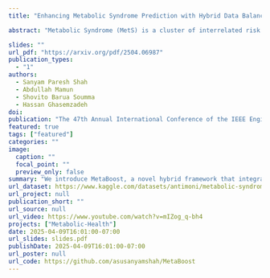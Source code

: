 ```yaml
---
title: "Enhancing Metabolic Syndrome Prediction with Hybrid Data Balancing and Counterfactuals"

abstract: "Metabolic Syndrome (MetS) is a cluster of interrelated risk factors that significantly increases the risk of cardiovascular diseases and type 2 diabetes. Despite its global prevalence, accurate prediction of MetS remains challenging due to issues such as class imbalance, data scarcity, and methodological inconsistencies in existing studies. In this paper, we address these challenges by systematically evaluating and optimizing machine learning (ML) models for MetS prediction, leveraging advanced data balancing techniques and counterfactual analysis. Multiple ML models, including XGBoost, Random Forest, TabNet, etc., were trained and compared under various data balancing techniques such as random oversampling (ROS), SMOTE, ADASYN, and CTGAN. Additionally, we introduce MetaBoost, a novel hybrid framework that integrates SMOTE, ADASYN, and CTGAN, optimizing synthetic data generation through weighted averaging and iterative weight tuning to enhance the model's performance (achieving up to a 1.87% accuracy improvement over individual balancing techniques). A comprehensive counterfactual analysis is conducted to quantify the feature-level changes required to shift individuals from high-risk to low-risk categories. The results indicate that blood glucose (50.3%) and triglycerides (46.7%) were the most frequently modified features, highlighting their clinical significance in MetS risk reduction. Additionally, probabilistic analysis shows elevated blood glucose (85.5% likelihood) and triglycerides (74.9% posterior probability) as the strongest predictors. This study not only advances the methodological rigor of MetS prediction but also provides actionable insights for clinicians and researchers, highlighting the potential of ML in mitigating the public health burden of metabolic syndrome."

slides: ""
url_pdf: "https://arxiv.org/pdf/2504.06987"
publication_types:
  - "1"
authors:
  - Sanyam Paresh Shah
  - Abdullah Mamun
  - Shovito Barua Soumma
  - Hassan Ghasemzadeh
doi: 
publication: "The 47th Annual International Conference of the IEEE Engineering in Medicine and Biology Society (EMBC), July 14–17, 2025, Copenhagen, Denmark."
featured: true
tags: ["featured"]
categories: ""
image:
  caption: ""
  focal_point: ""
  preview_only: false
summary: "We introduce MetaBoost, a novel hybrid framework that integrates SMOTE, ADASYN, and CTGAN, optimizing synthetic data generation through weighted averaging and iterative weight tuning to enhance the model's performance (achieving a 1.87% accuracy improvement over individual balancing techniques)."
url_dataset: https://www.kaggle.com/datasets/antimoni/metabolic-syndrome
url_project: null
publication_short: ""
url_source: null
url_video: https://www.youtube.com/watch?v=mIZog_q-bh4
projects: ["Metabolic-Health"]
date: 2025-04-09T16:01:00-07:00
url_slides: slides.pdf
publishDate: 2025-04-09T16:01:00-07:00
url_poster: null
url_code: https://github.com/asusanyamshah/MetaBoost
---
```

